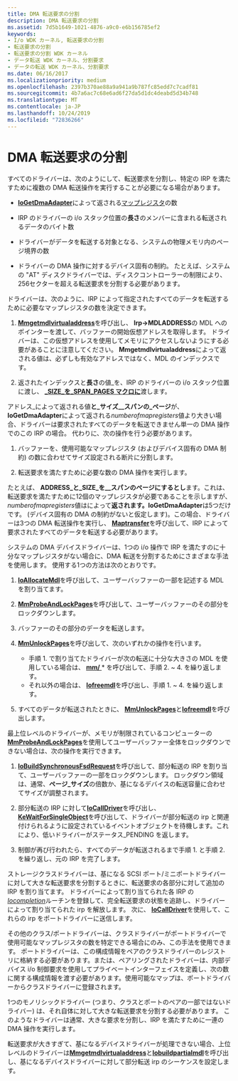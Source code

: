 ```yaml
---
title: DMA 転送要求の分割
description: DMA 転送要求の分割
ms.assetid: 7d5b1649-1021-4876-a9c0-e6b156785ef2
keywords:
- I/o WDK カーネル, 転送要求の分割
- 転送要求の分割
- 転送要求の分割 WDK カーネル
- データ転送 WDK カーネル、分割要求
- データの転送 WDK カーネル、分割要求
ms.date: 06/16/2017
ms.localizationpriority: medium
ms.openlocfilehash: 2397b370ae88a9a941a9b787fc85edd7c7cadf81
ms.sourcegitcommit: 4b7a6ac7c68e6ad6f27da5d1dc4deabd5d34b748
ms.translationtype: MT
ms.contentlocale: ja-JP
ms.lasthandoff: 10/24/2019
ms.locfileid: "72836266"
---
```

# <a name="splitting-dma-transfer-requests"></a>DMA 転送要求の分割





すべてのドライバーは、次のようにして、転送要求を分割し、特定の IRP を満たすために複数の DMA 転送操作を実行することが必要になる場合があります。

-   [**IoGetDmaAdapter**](https://docs.microsoft.com/windows-hardware/drivers/ddi/wdm/nf-wdm-iogetdmaadapter)によって返される[マップレジスタ](map-registers.md)の数

-   IRP のドライバーの i/o スタック位置の**長さ**のメンバーに含まれる転送されるデータのバイト数

-   ドライバーがデータを転送する対象となる、システムの物理メモリ内のページ境界の数

-   ドライバーの DMA 操作に対するデバイス固有の制約。 たとえば、システムの "AT" ディスクドライバーでは、ディスクコントローラーの制限により、256セクターを超える転送要求を分割する必要があります。

ドライバーは、次のように、IRP によって指定されたすべてのデータを転送するために必要なマップレジスタの数を決定できます。

1.  [**Mmgetmdlvirtualaddress**](https://docs.microsoft.com/windows-hardware/drivers/kernel/mm-bad-pointer)を呼び出し、 **Irp-&gt;MDLADDRESS**の MDL へのポインターを渡して、バッファーの開始仮想アドレスを取得します。 ドライバーは、この仮想アドレスを使用してメモリにアクセスしないようにする必要があることに注意してください。 **Mmgetmdlvirtualaddress**によって返される値は、必ずしも有効なアドレスではなく、MDL のインデックスです。

2.  返されたインデックスと**長さ**の値\_を、IRP のドライバーの i/o スタック位置に渡し、 [ **\_SIZE\_を\_SPAN\_PAGES マクロに**](https://docs.microsoft.com/windows-hardware/drivers/kernel/mm-bad-pointer)渡します。

アドレス\_によって返される値**と\_サイズ\_\_スパンの\_ページ**が、 **IoGetDmaAdapter**によって返される*numberofmapregisters*値より大きい場合、ドライバーは要求されたすべてのデータを転送できません単一の DMA 操作でのこの IRP の場合。 代わりに、次の操作を行う必要があります。

1.  バッファーを、使用可能なマップレジスタ (およびデバイス固有の DMA 制約) の数に合わせてサイズ設定される断片に分割します。

2.  転送要求を満たすために必要な数の DMA 操作を実行します。

たとえば、 **ADDRESS\_と\_SIZE\_を\_\_スパンのページにするとし**ます。これは、転送要求を満たすために12個のマップレジスタが必要であることを示しますが、 *numberofmapregisters*値はによって**返されます。IoGetDmaAdapter**は5つだけです。 (デバイス固有の DMA の制約がないと仮定します)。この場合、ドライバーは3つの DMA 転送操作を実行し、 [**Maptransfer**](https://docs.microsoft.com/windows-hardware/drivers/ddi/wdm/nc-wdm-pmap_transfer)を呼び出して、IRP によって要求されたすべてのデータを転送する必要があります。

システムの DMA デバイスドライバーは、1つの i/o 操作で IRP を満たすのに十分なマップレジスタがない場合に、DMA 転送を分割するためにさまざまな手法を使用します。 使用する1つの方法は次のとおりです。

1.  [**IoAllocateMdl**](https://docs.microsoft.com/windows-hardware/drivers/ddi/wdm/nf-wdm-ioallocatemdl)を呼び出して、ユーザーバッファーの一部を記述する MDL を割り当てます。

2.  [**MmProbeAndLockPages**](https://docs.microsoft.com/windows-hardware/drivers/ddi/wdm/nf-wdm-mmprobeandlockpages)を呼び出して、ユーザーバッファーのその部分をロックダウンします。

3.  バッファーのその部分のデータを転送します。

4.  [**MmUnlockPages**](https://docs.microsoft.com/windows-hardware/drivers/ddi/wdm/nf-wdm-mmunlockpages)を呼び出して、次のいずれかの操作を行います。
    -   手順 1. で割り当てたドライバーが次の転送に十分な大きさの MDL を使用している場合は、 [**mm/** ](https://docs.microsoft.com/windows-hardware/drivers/kernel/mm-bad-pointer) * を呼び出して、手順 2. ~ 4. を繰り返します。
    -   それ以外の場合は、 [**Iofreemdl**](https://docs.microsoft.com/windows-hardware/drivers/ddi/wdm/nf-wdm-iofreemdl)を呼び出し、手順 1. ~ 4. を繰り返します。

5.  すべてのデータが転送されたときに、 [**MmUnlockPages**](https://docs.microsoft.com/windows-hardware/drivers/ddi/wdm/nf-wdm-mmunlockpages)と[**Iofreemdl**](https://docs.microsoft.com/windows-hardware/drivers/ddi/wdm/nf-wdm-iofreemdl)を呼び出します。

最上位レベルのドライバーが、メモリが制限されているコンピューターの[**MmProbeAndLockPages**](https://docs.microsoft.com/windows-hardware/drivers/ddi/wdm/nf-wdm-mmprobeandlockpages)を使用してユーザーバッファー全体をロックダウンできない場合は、次の操作を実行できます。

1.  [**IoBuildSynchronousFsdRequest**](https://docs.microsoft.com/windows-hardware/drivers/ddi/wdm/nf-wdm-iobuildsynchronousfsdrequest)を呼び出して、部分転送の IRP を割り当て、ユーザーバッファーの一部をロックダウンします。 ロックダウン領域は、通常、**ページ\_サイズ**の倍数か、基になるデバイスの転送容量に合わせてサイズが調整されます。

2.  部分転送の IRP に対して[**IoCallDriver**](https://docs.microsoft.com/windows-hardware/drivers/ddi/wdm/nf-wdm-iocalldriver)を呼び出し、 [**KeWaitForSingleObject**](https://docs.microsoft.com/windows-hardware/drivers/ddi/wdm/nf-wdm-kewaitforsingleobject)を呼び出して、ドライバーが部分転送の irp と関連付けられるように設定されているイベントオブジェクトを待機します。これにより、低いドライバーがステータス\_PENDING を返します。

3.  制御が再び行われたら、すべてのデータが転送されるまで手順 1. と手順 2. を繰り返し、元の IRP を完了します。

ストレージクラスドライバーは、基になる SCSI ポート/ミニポートドライバーに対して大きな転送要求を分割するときに、転送要求の各部分に対して追加の IRP を割り当てます。 ドライバーによって割り当てられた各 IRP の[*Iocompletion*](https://docs.microsoft.com/windows-hardware/drivers/ddi/wdm/nc-wdm-io_completion_routine)ルーチンを登録して、完全転送要求の状態を追跡し、ドライバーによって割り当てられた irp を解放します。 次に、 [**IoCallDriver**](https://docs.microsoft.com/windows-hardware/drivers/ddi/wdm/nf-wdm-iocalldriver)を使用して、これらの irp をポートドライバーに送信します。

その他のクラス/ポートドライバーは、クラスドライバーがポートドライバーで使用可能なマップレジスタの数を特定できる場合にのみ、この手法を使用できます。 ポートドライバーは、この構成情報をペアのクラスドライバーのレジストリに格納する必要があります。または、ペアリングされたドライバーは、内部デバイス i/o 制御要求を使用してプライベートインターフェイスを定義し、次の数に関する構成情報を渡す必要があります。使用可能なマップは、ポートドライバーからクラスドライバーに登録されます。

1つのモノリシックドライバー (つまり、クラスとポートのペアの一部ではないドライバー) は、それ自体に対して大きな転送要求を分割する必要があります。 このようなドライバーは通常、大きな要求を分割し、IRP を満たすために一連の DMA 操作を実行します。

転送要求が大きすぎて、基になるデバイスドライバーが処理できない場合、上位レベルのドライバーは[**Mmgetmdlvirtualaddress**](https://docs.microsoft.com/windows-hardware/drivers/kernel/mm-bad-pointer)と[**Iobuildpartialmdl**](https://docs.microsoft.com/windows-hardware/drivers/ddi/wdm/nf-wdm-iobuildpartialmdl)を呼び出し、基になるデバイスドライバーに対して部分転送 irp のシーケンスを設定します。

 

 




